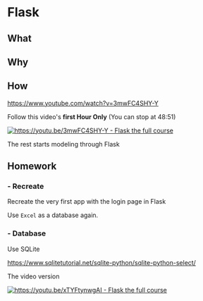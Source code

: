# Flask

## What

## Why 

## How

https://www.youtube.com/watch?v=3mwFC4SHY-Y



Follow this video's **first Hour Only** (You can stop at 48:51)

[
![https://youtu.be/3mwFC4SHY-Y - Flask the full course
](https://img.youtube.com/vi/3mwFC4SHY-Y/maxresdefault.jpg)
](https://youtu.be/3mwFC4SHY-Y)




The rest starts modeling through Flask

## Homework

### - Recreate

Recreate the very first app with the login page in Flask

Use `Excel` as a database again.

### - Database

Use SQLite

https://www.sqlitetutorial.net/sqlite-python/sqlite-python-select/

The video version

[
![https://youtu.be/xTYFtynwgAI - Flask the full course
](https://img.youtube.com/vi/xTYFtynwgAI/default.jpg)
](https://youtu.be/xTYFtynwgAI)


